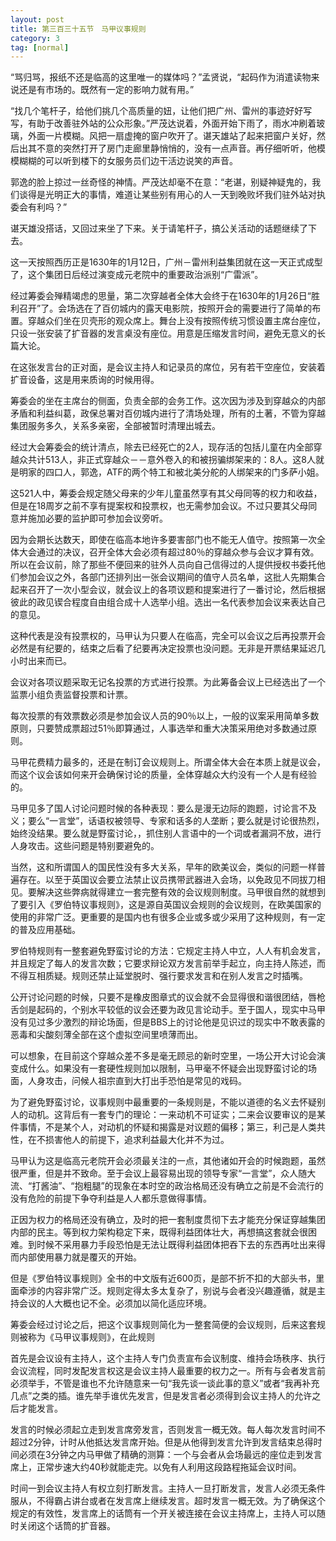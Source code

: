 ```yaml
---
layout: post
title: 第三百三十五节　马甲议事规则
category: 3
tag: [normal]
---
```


“骂归骂，报纸不还是临高的这里唯一的媒体吗？”孟贤说，“起码作为消遣读物来说还是有市场的。既然有一定的影响力就有用。”

“找几个笔杆子，给他们挑几个高质量的妞，让他们把广州、雷州的事迹好好写写，有助于改善驻外站的公众形象。”严茂达说着，外面开始下雨了，雨水冲刷着玻璃，外面一片模糊。风把一扇虚掩的窗户吹开了。谌天雄站了起来把窗户关好，然后出其不意的突然打开了房门走廊里静悄悄的，没有一点声音。再仔细听听，他模模糊糊的可以听到楼下的女服务员们边干活边说笑的声音。

郭逸的脸上掠过一丝奇怪的神情。严茂达却毫不在意：“老谌，别疑神疑鬼的，我们谈得是光明正大的事情，难道让某些别有用心的人一天到晚败坏我们驻外站对执委会有利吗？”

谌天雄没搭话，又回过来坐了下来。关于请笔杆子，搞公关活动的话题继续了下去。

这一天按照西历正是1630年的1月12日，广州－雷州利益集团就在这一天正式成型了，这个集团日后经过演变成元老院中的重要政治派别“广雷派”。

经过筹委会殚精竭虑的思量，第二次穿越者全体大会终于在1630年的1月26日“胜利召开”了。会场选在了百仞城内的露天电影院，按照开会的需要进行了简单的布置。穿越众们坐在贝壳形的观众席上。舞台上没有按照传统习惯设置主席台座位，只设一张安装了扩音器的发言桌没有座位。用意是压缩发言时间，避免无意义的长篇大论。

在这张发言台的正对面，是会议主持人和记录员的席位，另有若干空座位，安装着扩音设备，这是用来质询的时候用得。

筹委会的坐在主席台的侧面，负责全部的会务工作。这次因为涉及到穿越众的内部矛盾和利益纠葛，政保总署对百仞城内进行了清场处理，所有的土著，不管为穿越集团服务多久，关系多亲密，全部被暂时清理出城去。

经过大会筹委会的统计清点，除去已经死亡的2人，现存活的包括儿童在内全部穿越众共计513人，非正式穿越众－－意外卷入的和被拐骗绑架来的：8人。这8人就是明家的四口人，郭逸，ATF的两个特工和被北美分舵的人绑架来的门多萨小姐。

这521人中，筹委会规定随父母来的少年儿童虽然享有其父母同等的权力和收益，但是在18周岁之前不享有提案权和投票权，也无需参加会议。不过只要其父母同意并施加必要的监护即可参加会议旁听。

因为会期长达数天，即使在临高本地许多要害部门也不能无人值守。按照第一次全体大会通过的决议，召开全体大会必须有超过80％的穿越众参与会议才算有效。所以在会议前，除了那些不便回来的驻外人员向自己信得过的人提供授权书委托他们参加会议之外，各部门还排列出一张会议期间的值守人员名单，这批人先期集合起来召开了一次小型会议，就会议上的各项议题和提案进行了一番讨论，然后根据彼此的政见锲合程度自由组合成十人选举小组。选出一名代表参加会议来表达自己的意见。

这种代表是没有投票权的，马甲认为只要人在临高，完全可以会议之后再投票开会必然是有纪要的，结束之后看了纪要再决定投票也没问题。无非是开票结果延迟几小时出来而已。

会议对各项议题采取无记名投票的方式进行投票。为此筹备会议上已经选出了一个监票小组负责监督投票和计票。

每次投票的有效票数必须是参加会议人员的90％以上，一般的议案采用简单多数原则，只要赞成票超过51％即算通过，人事选举和重大决策采用绝对多数通过原则。

马甲花费精力最多的，还是在制订会议规则上。所谓全体大会在本质上就是议会，而这个议会该如何来开会确保讨论的质量，全体穿越众大约没有一个人是有经验的。

马甲见多了国人讨论问题时候的各种表现：要么是漫无边际的跑题，讨论言不及义；要么“一言堂”，话语权被领导、专家和话多的人垄断；要么就是讨论很热烈，始终没结果。要么就是野蛮讨论，，抓住别人言语中的一个词或者漏洞不放，进行人身攻击。这些问题是特别要避免的。

当然，这和所谓国人的国民性没有多大关系，早年的欧美议会，类似的问题一样普遍存在。以至于英国议会要立法禁止议员携带武器进入会场，以免政见不同拔刀相见。要解决这些弊病就得建立一套完整有效的会议规则制度。马甲很自然的就想到了要引入《罗伯特议事规则》，这是源自英国议会规则的会议规则，在欧美国家的使用的非常广泛。更重要的是国内也有很多企业或多或少采用了这种规则，有一定的普及应用基础。

罗伯特规则有一整套避免野蛮讨论的方法：它规定主持人中立，人人有机会发言，并且规定了每人的发言次数；它要求辩论双方发言前举手起立，向主持人陈述，而不得互相质疑。规则还禁止延堂脱时、强行要求发言和在别人发言之时插嘴。

公开讨论问题的时候，只要不是橡皮图章式的议会就不会显得很和谐很团结，唇枪舌剑是起码的，个别水平较低的议会还要为政见言论动手。至于国人，现实中马甲没有见过多少激烈的辩论场面，但是BBS上的讨论他是见识过的现实中不敢表露的恶毒和尖酸刻薄全部在这个虚拟空间里喷薄而出。

可以想象，在目前这个穿越众差不多是毫无顾忌的新时空里，一场公开大讨论会演变成什么。如果没有一套硬性规则加以限制，马甲毫不怀疑会出现野蛮讨论的场面，人身攻击，问候人祖宗直到大打出手恐怕是常见的戏码。

为了避免野蛮讨论，议事规则中最重要的一条规则是，不能以道德的名义去怀疑别人的动机。这背后有一套专门的理论：一来动机不可证实；二来会议要审议的是某件事情，不是某个人，对动机的怀疑和揭露是对议题的偏移；第三，利己是人类共性，在不损害他人的前提下，追求利益最大化并不为过。

马甲认为这是临高元老院开会必须最关注的一点，其他诸如开会的时候跑题，虽然很严重，但是并不致命。至于会议上最容易出现的领导专家“一言堂”，众人随大流、“打酱油”、“抱粗腿”的现象在本时空的政治格局还没有确立之前是不会流行的没有危险的前提下争夺利益是人人都乐意做得事情。

正因为权力的格局还没有确立，及时的把一套制度贯彻下去才能充分保证穿越集团内部的民主。等到权力架构稳定下来，既得利益团体壮大，再想搞这套就会很困难。到时候不采用暴力手段恐怕是无法让既得利益团体把吞下去的东西再吐出来得而内部使用暴力就是覆灭的开始。

但是《罗伯特议事规则》全书的中文版有近600页，是部不折不扣的大部头书，里面牵涉的内容非常广泛。规则定得太多太复杂了，别说与会者没兴趣遵循，就是主持会议的人大概也记不全。必须加以简化适应环境。

筹委会经过讨论之后，把这个议事规则简化为一整套简便的会议规则，后来这套规则被称为《马甲议事规则》，在此规则

首先是会议设有主持人，这个主持人专门负责宣布会议制度、维持会场秩序、执行会议流程，同时发配发言权这是会议主持人最重要的权力之一。所有与会者发言前必须举手，不管是谁也不允许随意来一句“我先谈一谈此事的意义”或者“我再补充几点”之类的插。谁先举手谁优先发言，但是发言者必须得到会议主持人的允许之后才能发言。

发言的时候必须起立走到发言席旁发言，否则发言一概无效。每人每次发言时间不超过2分钟，计时从他抵达发言席开始。但是从他得到发言允许到发言结束总得时间必须在3分钟之内马甲做了精确的测算：一个与会者从会场最远的座位走到发言席上，正常步速大约40秒就能走完。以免有人利用这段路程拖延会议时间。

时间一到会议主持人有权立刻打断发言。主持人一旦打断发言，发言人必须无条件服从，不得霸占讲台或者在发言席上继续发言。超时发言一概无效。为了确保这个规定的有效性，发言席上的话筒有一个开关被连接在会议主持席上，主持人可以随时关闭这个话筒的扩音器。